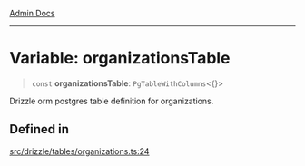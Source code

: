 [Admin Docs](/)

***

# Variable: organizationsTable

> `const` **organizationsTable**: `PgTableWithColumns`\<\{\}\>

Drizzle orm postgres table definition for organizations.

## Defined in

[src/drizzle/tables/organizations.ts:24](https://github.com/NishantSinghhhhh/talawa-api/blob/ff0f1d6ae21d3428519b64e42fe3bfdff573cb6e/src/drizzle/tables/organizations.ts#L24)
